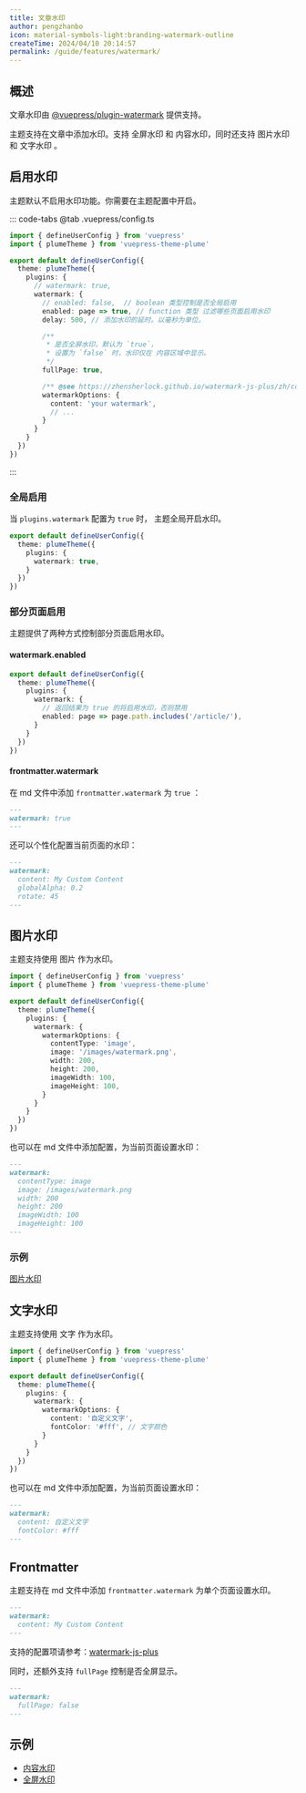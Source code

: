 ```yaml
---
title: 文章水印
author: pengzhanbo
icon: material-symbols-light:branding-watermark-outline
createTime: 2024/04/10 20:14:57
permalink: /guide/features/watermark/
---
```


## 概述

文章水印由 [@vuepress/plugin-watermark](https://ecosystem.vuejs.press/zh/plugins/watermark.html) 提供支持。

主题支持在文章中添加水印。支持 全屏水印 和 内容水印，同时还支持 图片水印 和 文字水印 。

## 启用水印

主题默认不启用水印功能。你需要在主题配置中开启。

::: code-tabs
@tab .vuepress/config.ts

```ts
import { defineUserConfig } from 'vuepress'
import { plumeTheme } from 'vuepress-theme-plume'

export default defineUserConfig({
  theme: plumeTheme({
    plugins: {
      // watermark: true,
      watermark: {
        // enabled: false,  // boolean 类型控制是否全局启用
        enabled: page => true, // function 类型 过滤哪些页面启用水印
        delay: 500, // 添加水印的延时。以毫秒为单位。

        /**
         * 是否全屏水印，默认为 `true`，
         * 设置为 `false` 时，水印仅在 内容区域中显示。
         */
        fullPage: true,

        /** @see https://zhensherlock.github.io/watermark-js-plus/zh/config/ */
        watermarkOptions: {
          content: 'your watermark',
          // ...
        }
      }
    }
  })
})
```

:::

### 全局启用

当 `plugins.watermark` 配置为 `true` 时， 主题全局开启水印。

```ts
export default defineUserConfig({
  theme: plumeTheme({
    plugins: {
      watermark: true,
    }
  })
})
```

### 部分页面启用

主题提供了两种方式控制部分页面启用水印。

#### watermark.enabled

```ts
export default defineUserConfig({
  theme: plumeTheme({
    plugins: {
      watermark: {
        // 返回结果为 true 的将启用水印，否则禁用
        enabled: page => page.path.includes('/article/'),
      }
    }
  })
})
```

#### frontmatter.watermark

在 md 文件中添加 `frontmatter.watermark` 为 `true` ：

```md
---
watermark: true
---
```

还可以个性化配置当前页面的水印：

```md
---
watermark:
  content: My Custom Content
  globalAlpha: 0.2
  rotate: 45
---
```

## 图片水印

主题支持使用 图片 作为水印。

```ts
import { defineUserConfig } from 'vuepress'
import { plumeTheme } from 'vuepress-theme-plume'

export default defineUserConfig({
  theme: plumeTheme({
    plugins: {
      watermark: {
        watermarkOptions: {
          contentType: 'image',
          image: '/images/watermark.png',
          width: 200,
          height: 200,
          imageWidth: 100,
          imageHeight: 100,
        }
      }
    }
  })
})
```

也可以在 md 文件中添加配置，为当前页面设置水印：

```md
---
watermark:
  contentType: image
  image: /images/watermark.png
  width: 200
  height: 200
  imageWidth: 100
  imageHeight: 100
---
```

### 示例

[图片水印](/article/i4cuuonn/)

## 文字水印

主题支持使用 文字 作为水印。

```ts
import { defineUserConfig } from 'vuepress'
import { plumeTheme } from 'vuepress-theme-plume'

export default defineUserConfig({
  theme: plumeTheme({
    plugins: {
      watermark: {
        watermarkOptions: {
          content: '自定义文字',
          fontColor: '#fff', // 文字颜色
        }
      }
    }
  })
})
```

也可以在 md 文件中添加配置，为当前页面设置水印：

```md
---
watermark:
  content: 自定义文字
  fontColor: #fff
---
```

## Frontmatter

主题支持在 md 文件中添加 `frontmatter.watermark` 为单个页面设置水印。

```md
---
watermark:
  content: My Custom Content
---
```

支持的配置项请参考：[watermark-js-plus](https://zhensherlock.github.io/watermark-js-plus/zh/config/)

同时，还额外支持 `fullPage` 控制是否全屏显示。

```md
---
watermark:
  fullPage: false
---
```

## 示例

- [内容水印](/article/2z59hh8g/)
- [全屏水印](/article/97s6ha1e/)
